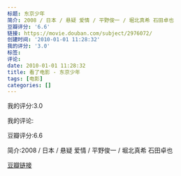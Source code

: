 ```yaml
---
标题: 东京少年
简介: 2008 / 日本 / 悬疑 爱情 / 平野俊一 / 堀北真希 石田卓也
豆瓣评分: '6.6'
链接: https://movie.douban.com/subject/2976072/
创建时间: '2010-01-01 11:28:32'
我的评分: '3.0'
标签:
评论:
date: 2010-01-01 11:28:32
title: 看了电影 - 东京少年
tags: [电影]
categories: []
---
```


我的评分:3.0

我的评论:

豆瓣评分:6.6

简介:2008 / 日本 / 悬疑 爱情 / 平野俊一 / 堀北真希 石田卓也

[豆瓣链接](https://movie.douban.com/subject/2976072/)

